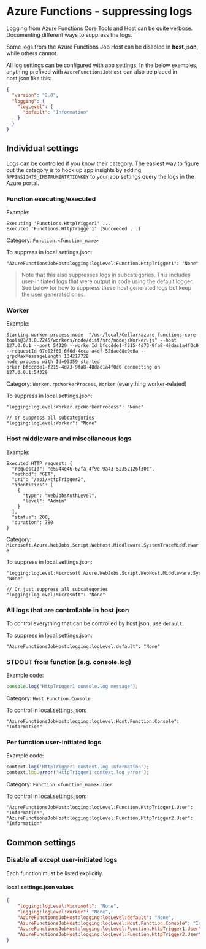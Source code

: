 # Azure Functions - suppressing logs

Logging from Azure Functions Core Tools and Host can be quite verbose. Documenting different ways to suppress the logs.

Some logs from the Azure Functions Job Host can be disabled in **host.json**, while others cannot.

All log settings can be configured with app settings. In the below examples, anything prefixed with `AzureFunctionsJobHost` can also be placed in host.json like this:

```json
{
  "version": "2.0",
  "logging": {
    "logLevel": {
      "default": "Information"
    }
  }
}
```

## Individual settings

Logs can be controlled if you know their category. The easiest way to figure out the category is to hook up app insights by adding `APPINSIGHTS_INSTRUMENTATIONKEY` to your app settings query the logs in the Azure portal.

### Function executing/executed

Example:

```
Executing 'Functions.HttpTrigger1' ...
Executed 'Functions.HttpTrigger1' (Succeeded ...)
```

Category: `Function.<function_name>`

To suppress in local.settings.json:

```
"AzureFunctionsJobHost:logging:logLevel:Function.HttpTrigger1": "None"
```

> Note that this also suppresses logs in subcategories. This includes user-initiated logs that were output in code using the default logger. See below for how to suppress these host generated logs but keep the user generated ones.

### Worker

Example:

```
Starting worker process:node  "/usr/local/Cellar/azure-functions-core-tools@3/3.0.2245/workers/node/dist/src/nodejsWorker.js" --host 127.0.0.1 --port 54329 --workerId bfccdde1-f215-4d73-9fa8-48dac1a4f0c0 --requestId 07d02f60-6f0d-4eca-a4df-52dae88e9d6a --grpcMaxMessageLength 134217728
node process with Id=93359 started
orker bfccdde1-f215-4d73-9fa8-48dac1a4f0c0 connecting on 127.0.0.1:54329
```

Category: `Worker.rpcWorkerProcess`, `Worker` (everything worker-related)

To suppress in local.settings.json:

```
"logging:logLevel:Worker.rpcWorkerProcess": "None"

// or suppress all subcategories
"logging:logLevel:Worker": "None"
```

### Host middleware and miscellaneous logs

Example:

```
Executed HTTP request: {
  "requestId": "e5944e46-62fa-4f9e-9a43-52352126f30c",
  "method": "GET",
  "uri": "/api/HttpTrigger2",
  "identities": [
    {
      "type": "WebJobsAuthLevel",
      "level": "Admin"
    }
  ],
  "status": 200,
  "duration": 780
}
```

Category: `Microsoft.Azure.WebJobs.Script.WebHost.Middleware.SystemTraceMiddleware`

To suppress in local.settings.json:

```
"logging:logLevel:Microsoft.Azure.WebJobs.Script.WebHost.Middleware.SystemTraceMiddleware": "None"

// Or just suppress all subcategories
"logging:logLevel:Microsoft": "None"
```

### All logs that are controllable in host.json

To control everything that can be controlled by host.json, use `default`.

To suppress in local.settings.json:

```
"AzureFunctionsJobHost:logging:logLevel:default": "None"
```

### STDOUT from function (e.g. console.log)

Example code:

```js
console.log("HttpTrigger1 console.log message");
```

Category: `Host.Function.Console`

To control in local.settings.json:

```
"AzureFunctionsJobHost:logging:logLevel:Host.Function.Console": "Information"
```

### Per function user-initiated logs

Example code:

```js
context.log('HttpTrigger1 context.log information');
context.log.error('HttpTrigger1 context.log error');
```

Category: `Function.<function_name>.User`

To control in local.settings.json:

```
"AzureFunctionsJobHost:logging:logLevel:Function.HttpTrigger1.User": "Information",
"AzureFunctionsJobHost:logging:logLevel:Function.HttpTrigger2.User": "Information"
```

## Common settings

### Disable all except user-initiated logs

Each function must be listed explicitly.

#### local.settings.json values

```json
{
    "logging:logLevel:Microsoft": "None",
    "logging:logLevel:Worker": "None",
    "AzureFunctionsJobHost:logging:logLevel:default": "None",
    "AzureFunctionsJobHost:logging:logLevel:Host.Function.Console": "Information",
    "AzureFunctionsJobHost:logging:logLevel:Function.HttpTrigger1.User": "Information",
    "AzureFunctionsJobHost:logging:logLevel:Function.HttpTrigger2.User": "Information"
}
